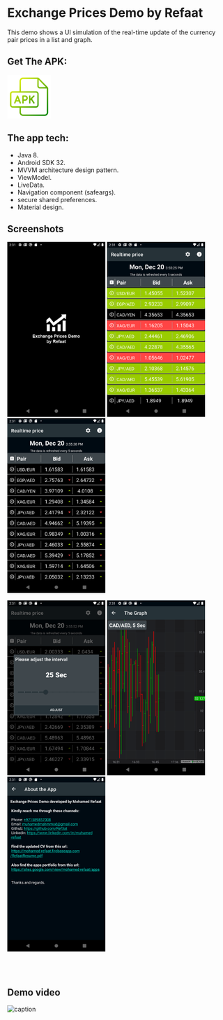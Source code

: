 
Exchange Prices Demo by Refaat
===================================

This demo shows a UI simulation of the real-time update of the currency pair prices in a list and graph.

Get The APK:
--------------
<a href='https://drive.google.com/file/d/1-g4tng18Xk4d6bIM-fVvdabhxz1FJuyU/view?usp=sharing'>
<img alt='Get The APK' src="screenshots/apk-file.png" height="100" /></a>


The app tech:
--------------

- Java 8.
- Android SDK 32.
- MVVM architecture design pattern.
- ViewModel.
- LiveData.
- Navigation component (safeargs).
- secure shared preferences. 
- Material design. 

Screenshots
-------------

<p float="left">
<img src="screenshots/sc1.png" height="400" alt="Screenshot"/> 
<img src="screenshots/sc2.png" height="400" alt="Screenshot"/> 
<img src="screenshots/sc3.png" height="400" alt="Screenshot"/> 
</p>
<p float="left">
<img src="screenshots/sc4.png" height="400" alt="Screenshot"/> 
<img src="screenshots/sc5.png" height="400" alt="Screenshot"/> 
<img src="screenshots/sc6.png" height="400" alt="Screenshot"/> 
</p>

<br>
<br>

Demo video
-------------
![caption](https://www.youtube.com/embed/9EB-4oaIp3A)

[comment]: <> (<iframe width="560" height="315" src="https://www.youtube.com/embed/9EB-4oaIp3A" title="YouTube video player" frameborder="0" allow="accelerometer; autoplay; clipboard-write; encrypted-media; gyroscope; picture-in-picture" allowfullscreen></iframe>)




